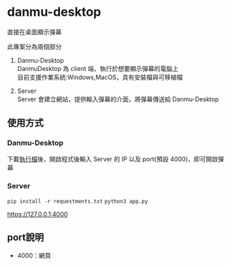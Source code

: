 # danmu-desktop
直接在桌面顯示彈幕  

此專案分為兩個部分  
1. Danmu-Desktop  
DanmuDesktop 為 client 端，執行於想要顯示彈幕的電腦上  
目前支援作業系統:Windows,MacOS，具有安裝檔與可移植檔  

2. Server  
Server 會建立網站，提供輸入彈幕的介面，將彈幕傳送給 Danmu-Desktop  

## 使用方式
### Danmu-Desktop 
下載[執行檔](https://github.com/guan4tou2/danmu-desktop/releases)後，開啟程式後輸入 Server 的 IP 以及 port(預設 4000)，即可開啟彈幕  

### Server
`pip install -r requestments.txt`
`python3 app.py`

https://127.0.0.1:4000

## port說明  
- 4000：網頁  
